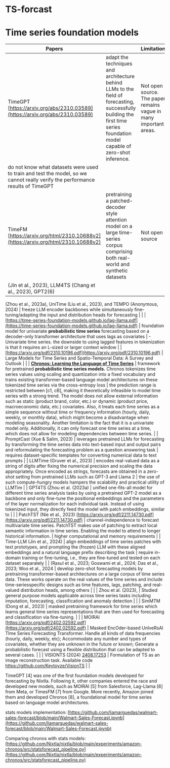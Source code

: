 # TS-forcast

# Time series foundation models

| Papers |  | Limitations |
| --- | --- | --- |
| TimeGPT [https://arxiv.org/abs/2310.03589](https://arxiv.org/abs/2310.03589) | adapt the techniques and architecture behind LLMs to the field of forecasting, successfully building the first time series foundation model capable of zero-shot inference. | Not open source. The paper remains vague in many important areas.
do not know what datasets were used to train and test the model, so we cannot really verify the performance results of TimeGPT |
| TimeFM [https://arxiv.org/html/2310.10688v2](https://arxiv.org/html/2310.10688v2) | pretraining a patched-decoder style attention model on a large time-series corpus comprising both real-world and synthetic datasets | Not open source |
| (Jin et al., 2023), LLM4TS (Chang et al., 2023), GPT2(6)
(Zhou et al., 2023a), UniTime (Liu et al., 2023), and TEMPO
(Anonymous, 2024) |  freeze LLM encoder backbones while
simultaneously fine-tuning/adapting the input and distribution heads for forecasting |  |
| [https://time-series-foundation-models.github.io/lag-llama.pdf](https://time-series-foundation-models.github.io/lag-llama.pdf) | foundation model for univariate **probabilistic time series** forecasting based on a decoder-only transformer architecture that uses lags as covariates | - Univariate time series.  the downside to using lagged features in tokenization
is that it requires an L-sized or larger context window |
| [https://arxiv.org/pdf/2310.10196.pdf](https://arxiv.org/pdf/2310.10196.pdf) | Large Models for Time Series and
Spatio-Temporal Data: A Survey and Outlook |  |
| [**Chronos: Learning the Language of Time Series**](https://arxiv.org/pdf/2403.07815.pdf) | framework for pretrained **probabilistic time
series models.** Chronos tokenizes time series values using scaling and quantization into
a fixed vocabulary and trains existing transformer-based language model architectures on
these tokenized time series via the cross-entropy loss | the prediction range is restricted between [c1, cB],
making it theoretically infeasible to model time series with a strong trend.  The model does not allow external information such as static (product brand, color, etc.) or dynamic (product price, macroeconomic data, etc.) covariates. Also, it treats each time series as a simple sequence without time or frequency information (hourly, daily, weekly, or monthly data), which might become a disadvantage when modeling seasonality. Another limitation is the fact that it is a univariate model only. Additionally, it can only forecast one time series at a time, which does not allow for modeling dependencies between time series. |
|  PromptCast (Xue &
Salim, 2023) | leverages pretrained LLMs for forecasting by transforming the time series data into text-based
input and output pairs and reformulating the forecasting problem as a question answering task | requires dataset-specific templates for converting numerical data to text prompts |
| LLMTime (Gruver et al., 2023) | encodes real-valued data as a string of digits after fixing
the numerical precision and scaling the data appropriately. Once encoded as strings, forecasts are obtained
in a zero-shot setting from pretrained LLMs such as GPT-3  and Llama 2  | the use of such compute-hungry models hampers the scalability and practical
utility of LLMTim |
| GPT4TS (Zhou et al. (2023a) | unified one-fits-all model for different time series analysis tasks
by using a pretrained GPT-2 model as a backbone and only fine-tune the positional
embeddings and the parameters of the layer normalization for each individual task. Instead of using tokenized
input, they directly feed the model with patch embeddings, similar to |  |
|  PatchTST (Nie et al., 2023) [https://arxiv.org/pdf/2211.14730.pdf](https://arxiv.org/pdf/2211.14730.pdf) | channel-independence to forecast multivariate time series. PatchTST makes use of patching to extract local semantic information in time series.
Enabling the model to attend to longer historical information. | higher computational and memory requirements |
|  Time-LLM (Jin et al., 2024) | align embeddings of time series patches with text prototypes, and prompting the (frozen) LLM with these aligned
embeddings and a natural language prefix describing the task | require in-domain training or fine-tuning, i.e., they are fine-tuned and tested on each dataset separately |
| (Rasul et al., 2023; Goswami et al., 2024; Das et al., 2023; Woo et al., 2024 | develop zero-shot forecasting models by pretraining transformer-based architectures on a large corpus
of time series data. These works operate on the real values of the time series and include time-seriesspecific designs such as time features, lags, patching, and real-valued distribution heads, among others |  |
| Zhou et al. (2023),  | Studied general purpose
models applicable across time series tasks including imputation, forecasting, classification and anomaly
detection |  |
| SimMTM (Dong et al., 2023)  | masked pretraining framework for time series
which learns general time series representations that are then used for forecasting and classification via
fine-tuning. |  |
| MOIRAI [https://arxiv.org/pdf/2402.02592.pdf](https://arxiv.org/pdf/2402.02592.pdf) | Masked EncOder-based
UnIveRsAl TIme Series Forecasting Transformer.   Handle all kinds of data frequencies (hourly, daily, weekly, etc);
Accommodate any number and types of covariates, whether they are unknown in the future or known;
Generate a probabilistic forecast using a flexible distribution that can be adapted to several cases.                  |  |
| VISIONTS (2024)   [2408.17253](https://arxiv.org/pdf/2408.17253) | Formulation of TS as an image reconstruction task. Available code https://github.com/Keytoyze/VisionTS |  |

TimeGPT [4] was one of the first foundation models developed for forecasting by Nixtla. Following it, other companies entered the race and developed new models, such as MOIRAI [5] from Salesforce, Lag-Llama [6] from Meta, or TimesFM [7] from Google. More recently, Amazon joined them and developed Chronos [8], a foundational model for time series based on language model architectures.

stats models implementation: [https://github.com/liamarguedas/walmart-sales-forecast/blob/main/Walmart-Sales-Forecast.ipynb](https://github.com/liamarguedas/walmart-sales-forecast/blob/main/Walmart-Sales-Forecast.ipynb)

Comparing chronos with stats models: [https://github.com/Nixtla/nixtla/blob/main/experiments/amazon-chronos/src/statsforecast_pipeline.py](https://github.com/Nixtla/nixtla/blob/main/experiments/amazon-chronos/src/statsforecast_pipeline.py)